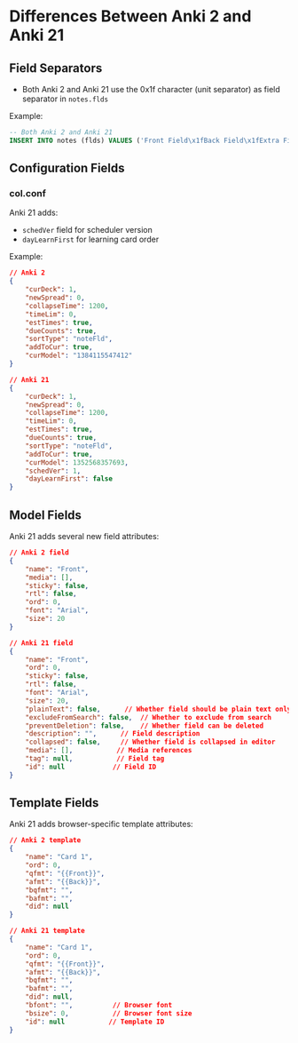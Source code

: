 # Differences Between Anki 2 and Anki 21

## Field Separators
- Both Anki 2 and Anki 21 use the 0x1f character (unit separator) as field separator in `notes.flds`

Example:
```sql
-- Both Anki 2 and Anki 21
INSERT INTO notes (flds) VALUES ('Front Field\x1fBack Field\x1fExtra Field');
```

## Configuration Fields

### col.conf
Anki 21 adds:
- `schedVer` field for scheduler version
- `dayLearnFirst` for learning card order

Example:
```json
// Anki 2
{
    "curDeck": 1,
    "newSpread": 0,
    "collapseTime": 1200,
    "timeLim": 0,
    "estTimes": true,
    "dueCounts": true,
    "sortType": "noteFld",
    "addToCur": true,
    "curModel": "1384115547412"
}

// Anki 21
{
    "curDeck": 1,
    "newSpread": 0,
    "collapseTime": 1200,
    "timeLim": 0,
    "estTimes": true,
    "dueCounts": true,
    "sortType": "noteFld",
    "addToCur": true,
    "curModel": 1352568357693,
    "schedVer": 1,
    "dayLearnFirst": false
}
```

## Model Fields
Anki 21 adds several new field attributes:

```json
// Anki 2 field
{
    "name": "Front",
    "media": [],
    "sticky": false,
    "rtl": false,
    "ord": 0,
    "font": "Arial",
    "size": 20
}

// Anki 21 field
{
    "name": "Front",
    "ord": 0,
    "sticky": false,
    "rtl": false,
    "font": "Arial",
    "size": 20,
    "plainText": false,      // Whether field should be plain text only
    "excludeFromSearch": false,  // Whether to exclude from search
    "preventDeletion": false,    // Whether field can be deleted
    "description": "",      // Field description
    "collapsed": false,     // Whether field is collapsed in editor
    "media": [],           // Media references
    "tag": null,           // Field tag
    "id": null            // Field ID
}
```

## Template Fields
Anki 21 adds browser-specific template attributes:

```json
// Anki 2 template
{
    "name": "Card 1",
    "ord": 0,
    "qfmt": "{{Front}}",
    "afmt": "{{Back}}",
    "bqfmt": "",
    "bafmt": "",
    "did": null
}

// Anki 21 template
{
    "name": "Card 1",
    "ord": 0,
    "qfmt": "{{Front}}",
    "afmt": "{{Back}}",
    "bqfmt": "",
    "bafmt": "",
    "did": null,
    "bfont": "",          // Browser font
    "bsize": 0,           // Browser font size
    "id": null           // Template ID
}
``` 
